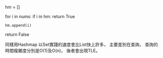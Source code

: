 hm = []

for i in nums:
    if i in hm:
        return True
    
    hm.append(i)

return False

同樣用Hashmap
以Set實踐的速度會比List快上許多，
主要差別在查詢，
查詢的時間複雜度分別是O(1)及O(n)，
後者會出現TLE。